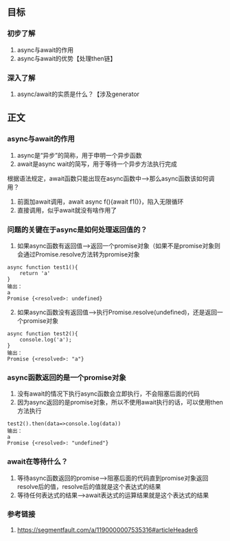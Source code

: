 ## 目标
### 初步了解
1. async与await的作用
2. async与await的优势【处理then链】

### 深入了解
1. async/await的实质是什么？【涉及generator

## 正文
### async与await的作用
1. async是“异步”的简称，用于申明一个异步函数
2. await是async wait的简写，用于等待一个异步方法执行完成

根据语法规定，await函数只能出现在async函数中——>那么async函数该如何调用？
1. 前面加await调用，await async f(){await f1()}，陷入无限循环
2. 直接调用，似乎await就没有啥作用了

### 问题的关键在于async是如何处理返回值的？
1. 如果async函数有返回值——>返回一个promise对象（如果不是promise对象则会通过Promise.resolve方法转为promise对象
```
async function test1(){
    return 'a'
} 
输出：
a
Promise {<resolved>: undefined}
```
2. 如果async函数没有返回值——>执行Promise.resolve(undefined)，还是返回一个promise对象
```
async function test2(){
    console.log('a');
} 
输出：
Promise {<resolved>: "a"}
```

### async函数返回的是一个promise对象
1. 没有await的情况下执行async函数会立即执行，不会阻塞后面的代码
2. 因为async返回的是promise对象，所以不使用await执行的话，可以使用then方法执行
```
test2().then(data=>console.log(data))
输出：
a
Promise {<resolved>: "undefined"}
```

### await在等待什么？
1. 等待async函数返回的promise——>阻塞后面的代码直到promise对象返回resolve后的值，resolve后的值就是这个表达式的结果
2. 等待任何表达式的结果——>await表达式的运算结果就是这个表达式的结果


### 参考链接
1. https://segmentfault.com/a/1190000007535316#articleHeader6